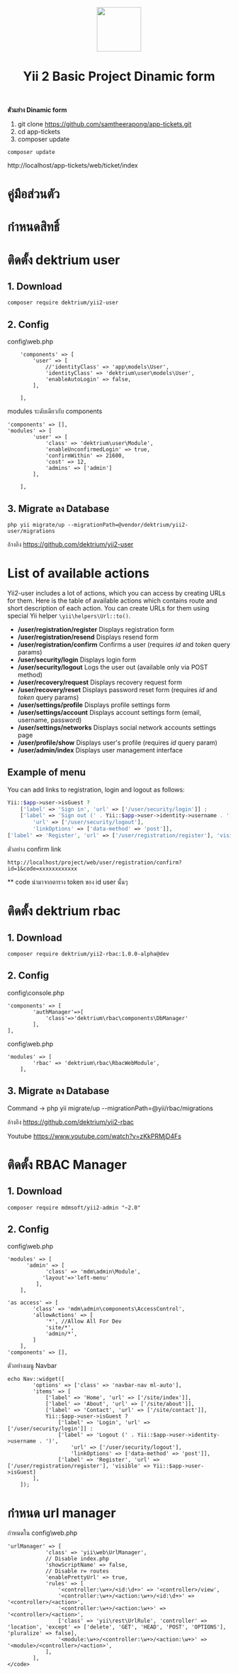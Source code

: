 <p align="center">
    <a href="#" target="_blank">
        <img src="https://avatars.githubusercontent.com/u/130217376?s=96&v=4" height="100px">
    </a>
    <h1 align="center">Yii 2 Basic Project Dinamic form</h1>
    <br>
</p>

<b>ตัวแย่าง Dinamic form</b>

1. git clone https://github.com/samtheerapong/app-tickets.git
2. cd app-tickets
3. composer update
```
composer update
```
   http://localhost/app-tickets/web/ticket/index

# <b>คู่มือส่วนตัว</b>


# กำหนดสิทธิ์

# ติดตั้ง dektrium user

##  1. Download

```composer require dektrium/yii2-user```
## 2. Config
   config\web.php

```
    'components' => [
        'user' => [
            //'identityClass' => 'app\models\User',
            'identityClass' => 'dektrium\user\models\User',
            'enableAutoLogin' => false,
        ],

    ],
```

modules ระดับเดียวกับ components

```
'components' => [],
'modules' => [
        'user' => [
            'class' => 'dektrium\user\Module',
            'enableUnconfirmedLogin' => true,
            'confirmWithin' => 21600,
            'cost' => 12,
            'admins' => ['admin']
        ],

    ],
```

## 3. Migrate ลง Database
```
php yii migrate/up --migrationPath=@vendor/dektrium/yii2-user/migrations
```


อ้างอิง
https://github.com/dektrium/yii2-user


# List of available actions

Yii2-user includes a lot of actions, which you can access by creating URLs for them. Here is the table of available
actions which contains route and short description of each action. You can create URLs for them using special Yii
helper `\yii\helpers\Url::to()`.

- **/user/registration/register** Displays registration form
- **/user/registration/resend**   Displays resend form
- **/user/registration/confirm**  Confirms a user (requires *id* and *token* query params)
- **/user/security/login**        Displays login form
- **/user/security/logout**       Logs the user out (available only via POST method)
- **/user/recovery/request**      Displays recovery request form
- **/user/recovery/reset**        Displays password reset form (requires *id* and *token* query params)
- **/user/settings/profile**      Displays profile settings form
- **/user/settings/account**      Displays account settings form (email, username, password)
- **/user/settings/networks**     Displays social network accounts settings page
- **/user/profile/show**          Displays user's profile (requires *id* query param)
- **/user/admin/index**           Displays user management interface

## Example of menu

You can add links to registration, login and logout as follows:

```php
Yii::$app->user->isGuest ?
    ['label' => 'Sign in', 'url' => ['/user/security/login']] :
    ['label' => 'Sign out (' . Yii::$app->user->identity->username . ')',
        'url' => ['/user/security/logout'],
        'linkOptions' => ['data-method' => 'post']],
['label' => 'Register', 'url' => ['/user/registration/register'], 'visible' => Yii::$app->user->isGuest]
```

ตัวอย่าง confirm link
```
http://localhost/project/web/user/registration/confirm?id=1&code=xxxxxxxxxxxx
```
** code นำมาจากตาราง token ของ id user นั้นๆ


# ติดตั้ง dektrium rbac
## 1.	Download
```
composer require dektrium/yii2-rbac:1.0.0-alpha@dev
```
## 2.	Config
config\console.php
```
'components' => [
        'authManager'=>[
            'class'=>'dektrium\rbac\components\DbManager'
        ],
],

```

config\web.php
```
'modules' => [
        'rbac' => 'dektrium\rbac\RbacWebModule',   
    ],

```
## 3. Migrate ลง Database
Command ->   php yii migrate/up --migrationPath=@yii/rbac/migrations

อ้างอิง https://github.com/dektrium/yii2-rbac

Youtube https://www.youtube.com/watch?v=zKkPRMjD4Fs



# ติดตั้ง RBAC Manager

## 1.	Download
```
composer require mdmsoft/yii2-admin "~2.0"
```
## 2.	Config
config\web.php
```
'modules' => [
      'admin' => [
            'class' => 'mdm\admin\Module',
           'layout'=>'left-menu'
         ],
    ],
```

```
'as access' => [
        'class' => 'mdm\admin\components\AccessControl',
        'allowActions' => [
            '*', //Allow All For Dev
            'site/*',
            'admin/*',
        ]
    ],
'components' => [],
```

ตัวอย่างเมนู Navbar
```
echo Nav::widget([
        'options' => ['class' => 'navbar-nav ml-auto'],
        'items' => [
            ['label' => 'Home', 'url' => ['/site/index']],
            ['label' => 'About', 'url' => ['/site/about']],
            ['label' => 'Contact', 'url' => ['/site/contact']],
            Yii::$app->user->isGuest ?
                ['label' => 'Login', 'url' => ['/user/security/login']] :
                ['label' => 'Logout (' . Yii::$app->user->identity->username . ')',
                    'url' => ['/user/security/logout'],
                    'linkOptions' => ['data-method' => 'post']],
                ['label' => 'Register', 'url' => ['/user/registration/register'], 'visible' => Yii::$app->user->isGuest]
        ],
    ]);
```



# กำหนด url manager
กำหนดใน config\web.php
```
'urlManager' => [
            'class' => 'yii\web\UrlManager',
            // Disable index.php
            'showScriptName' => false,
            // Disable r= routes
            'enablePrettyUrl' => true,
            'rules' => [
                '<controller:\w+>/<id:\d+>' => '<controller>/view',
                '<controller:\w+>/<action:\w+>/<id:\d+>' => '<controller>/<action>',
                '<controller:\w+>/<action:\w+>' => '<controller>/<action>',
                ['class' => 'yii\rest\UrlRule', 'controller' => 'location', 'except' => ['delete', 'GET', 'HEAD', 'POST', 'OPTIONS'], 'pluralize' => false],
                '<module:\w+>/<controller:\w+>/<action:\w+>' => '<module>/<controller>/<action>',
            ],
        ],
</code>
```
